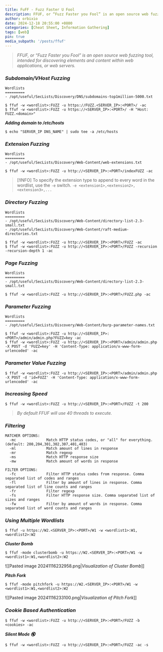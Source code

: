```yaml
---
title: FuFF - Fuzz Faster U Fool
description: FFUF, or “Fuzz Faster you Fool” is an open source web fuzzing tool, intended for discovering elements and content within web applications, or web servers..
author: orbixio
date: 2024-12-18 20:55:00 +0800
categories: [Cheat Sheet, Information Gathering]
tags: [web]
pin: true
media_subpath: '/posts/ffuf'
---
```


> *FFUF, or “Fuzz Faster you Fool” is an open source web fuzzing tool, intended for discovering elements and content within web applications, or web servers.*

### ***Subdomain/VHost Fuzzing***

```shell
Wordlists
=========
- /opt/useful/SecLists/Discovery/DNS/subdomains-top1million-5000.txt

$ ffuf -w <wordlist>:FUZZ -u https://FUZZ.<SERVER_IP>:<PORT>/ -ac
$ ffuf -w <wordlist>:FUZZ -u https://<SERVER_IP>:<PORT>/ -H "Host: FUZZ.<domain>"
```

***Adding domain to /etc/hosts***

```shell
$ echo "SERVER_IP DNS_NAME" | sudo tee -a /etc/hosts
```

### ***Extension Fuzzing***

```shell
Wordlists
=========
- /opt/useful/SecLists/Discovery/Web-Content/web-extensions.txt

$ ffuf -w <wordlist>:FUZZ -u http://<SERVER_IP>:<PORT>/indexFUZZ -ac 
```

> [!INFO] 
> To specify the extension type to append to every word in the wordlist, use the `-e` switch.
> `-e <extension1>,<extension2>,<extension3>,...`

### ***Directory Fuzzing***

```shell
Wordlists
=========
- /opt/useful/SecLists/Discovery/Web-Content/directory-list-2.3-small.txt
- /opt/useful/SecLists/Discovery/Web-Content/raft-medium-directories.txt

$ ffuf -w <wordlist>:FUZZ -u http://<SERVER_IP>:<PORT>/FUZZ -ac
$ ffuf -w <wordlist>:FUZZ -u http://<SERVER_IP>:<PORT>/FUZZ -recursion -recursion-depth 1 -ac
```

### ***Page Fuzzing***

```shell
Wordlists
=========
- /opt/useful/SecLists/Discovery/Web-Content/directory-list-2.3-small.txt

$ ffuf -w <wordlist>:FUZZ -u http://<SERVER_IP>:<PORT>/FUZZ.php -ac
```

### ***Parameter Fuzzing***

```shell
Wordlists
=========
- /opt/useful/SecLists/Discovery/Web-Content/burp-parameter-names.txt

$ ffuf -w <wordlist>:FUZZ -u http://<SERVER_IP>:<PORT>/admin/admin.php?FUZZ=key -ac
$ ffuf -w <wordlist>:FUZZ -u http://<SERVER_IP>:<PORT>/admin/admin.php -X POST -d 'FUZZ=key' -H 'Content-Type: application/x-www-form-urlencoded' -ac
```

### ***Parameter Value Fuzzing***

```shell
$ ffuf -w <wordlist>:FUZZ -u http://<SERVER_IP>:<PORT>/admin/admin.php -X POST -d 'id=FUZZ' -H 'Content-Type: application/x-www-form-urlencoded' -ac
```

### ***Increasing Speed***

```shell
$ ffuf -w <wordlist>:FUZZ -u http://<SERVER_IP>:<PORT>/FUZZ -t 200
```

> *By default FFUF will use 40 threads to execute.*

### ***Filtering***

```shell
MATCHER OPTIONS:
  -mc              Match HTTP status codes, or "all" for everything. (default: 200,204,301,302,307,401,403)
  -ml              Match amount of lines in response
  -mr              Match regexp
  -ms              Match HTTP response size
  -mw              Match amount of words in response

FILTER OPTIONS:
  -fc              Filter HTTP status codes from response. Comma separated list of codes and ranges
  -fl              Filter by amount of lines in response. Comma separated list of line counts and ranges
  -fr              Filter regexp
  -fs              Filter HTTP response size. Comma separated list of sizes and ranges
  -fw              Filter by amount of words in response. Comma separated list of word counts and ranges
```

### ***Using Multiple Wordlists***

```shell
$ ffuf -u https://W2.<SERVER_IP>:<PORT>/W1 -w <wordlist1>:W1,<wordlist2>:W2
```

***Cluster Bomb***

```shell
$ ffuf -mode clusterbomb -u https://W2.<SERVER_IP>:<PORT>/W1 -w <wordlist1>:W1,<wordlist2>:W2
```

![[Pasted image 20241116232958.png|*Visualization of Cluster Bomb*]]

***Pitch Fork***

```shell
$ ffuf -mode pitchfork -u https://W2.<SERVER_IP>:<PORT>/W1 -w <wordlist1>:W1,<wordlist2>:W2
```

![[Pasted image 20241116233100.png|*Visualization of Pitch Fork*]]
### ***Cookie Based Authentication***

```shell
$ ffuf -w <wordlist>:FUZZ -u http://<SERVER_IP>:<PORT>/FUZZ -b <cookies> -ac
```

***Silent Mode 🔇***

```shell
$ ffuf -w <wordlist>:FUZZ -u http://<SERVER_IP>:<PORT>/FUZZ -ac -s
```
